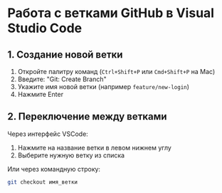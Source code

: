 # Работа с ветками GitHub в Visual Studio Code

## 1. Создание новой ветки

1. Откройте палитру команд (`Ctrl+Shift+P` или `Cmd+Shift+P` на Mac)
2. Введите: "Git: Create Branch"
3. Укажите имя новой ветки (например `feature/new-login`)
4. Нажмите Enter

## 2. Переключение между ветками

Через интерфейс VSCode:
1. Нажмите на название ветки в левом нижнем углу
2. Выберите нужную ветку из списка

Или через командную строку:
```bash
git checkout имя_ветки